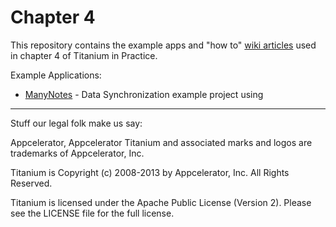 <h1>Chapter 4</h1>

This repository contains the example apps and "how to" [wiki articles](https://github.com/TiProBook/Chapter-4-Examples/wiki) used in chapter 4 of Titanium in Practice.

Example Applications:

* [ManyNotes](https://github.com/TiProBook/Chapter-4-Examples/tree/master/ManyNotes) - Data Synchronization example project using

----------------------------------
Stuff our legal folk make us say:

Appcelerator, Appcelerator Titanium and associated marks and logos are 
trademarks of Appcelerator, Inc. 

Titanium is Copyright (c) 2008-2013 by Appcelerator, Inc. All Rights Reserved.

Titanium is licensed under the Apache Public License (Version 2). Please
see the LICENSE file for the full license.
